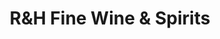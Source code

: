 ---
title: "R&H Fine Wine & Spirits"
url: /new-braunfels/randh-fine-wine-and-spirits/
shop: alcohol
---